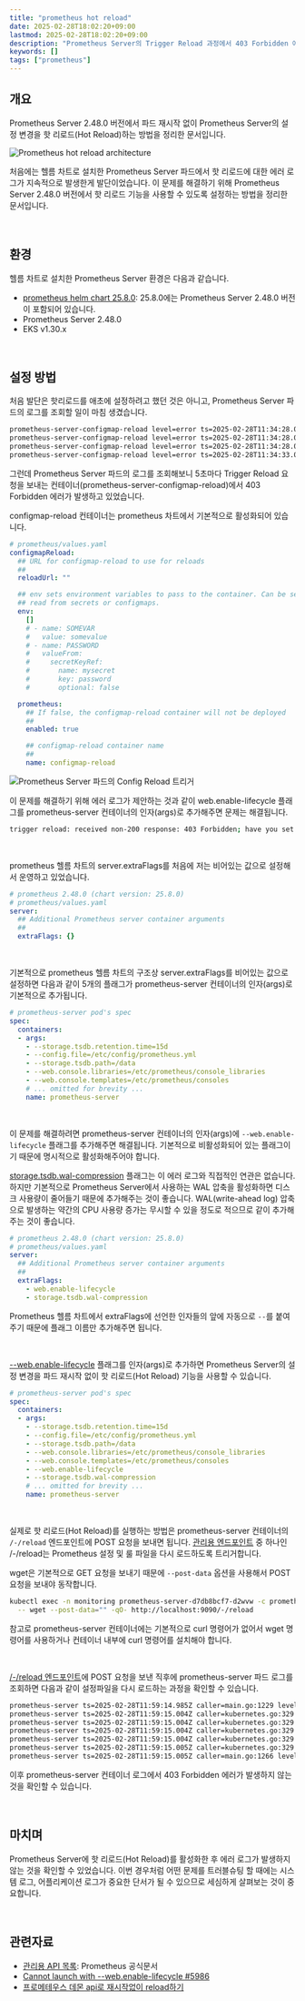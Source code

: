 ```yaml
---
title: "prometheus hot reload"
date: 2025-02-28T18:02:20+09:00
lastmod: 2025-02-28T18:02:20+09:00
description: "Prometheus Server의 Trigger Reload 과정에서 403 Forbidden 에러가 발생하는 경우의 해결 방법을 정리한 문서입니다."
keywords: []
tags: ["prometheus"]
---
```


## 개요

Prometheus Server 2.48.0 버전에서 파드 재시작 없이 Prometheus Server의 설정 변경을 핫 리로드(Hot Reload)하는 방법을 정리한 문서입니다.

![Prometheus hot reload architecture](./1.png)

처음에는 헬름 차트로 설치한 Prometheus Server 파드에서 핫 리로드에 대한 에러 로그가 지속적으로 발생한게 발단이었습니다. 이 문제를 해결하기 위해 Prometheus Server 2.48.0 버전에서 핫 리로드 기능을 사용할 수 있도록 설정하는 방법을 정리한 문서입니다.

&nbsp;

## 환경

헬름 차트로 설치한 Prometheus Server 환경은 다음과 같습니다.

- [prometheus helm chart 25.8.0](https://github.com/prometheus-community/helm-charts/tree/prometheus-25.8.0/charts/prometheus): 25.8.0에는 Prometheus Server 2.48.0 버전이 포함되어 있습니다.
- Prometheus Server 2.48.0
- EKS v1.30.x

&nbsp;

## 설정 방법

처음 발단은 핫리로드를 애초에 설정하려고 했던 것은 아니고, Prometheus Server 파드의 로그를 조회할 일이 마침 생겼습니다.

```bash
prometheus-server-configmap-reload level=error ts=2025-02-28T11:34:28.030021992Z caller=runutil.go:100 msg="function failed. Retrying in next tick" err="trigger reload: reload request failed: Post \"http://127.0.0.1:9090/-/reload\": context deadline exceeded"
prometheus-server-configmap-reload level=error ts=2025-02-28T11:34:28.030056858Z caller=reloader.go:386 msg="Failed to trigger reload. Retrying." err="trigger reload: reload request failed: Post \"http://127.0.0.1:9090/-/reload\": context deadline exceeded"
prometheus-server-configmap-reload level=error ts=2025-02-28T11:34:28.030830638Z caller=runutil.go:100 msg="function failed. Retrying in next tick" err="trigger reload: received non-200 response: 403 Forbidden; have you set `--web.enable-lifecycle` Prometheus flag?"
prometheus-server-configmap-reload level=error ts=2025-02-28T11:34:33.035226634Z caller=runutil.go:100 msg="function failed. Retrying in next tick" err="trigger reload: received non-200 response: 403 Forbidden; have you set `--web.enable-lifecycle` Prometheus flag?"
```

그런데 Prometheus Server 파드의 로그를 조회해보니 5초마다 Trigger Reload 요청을 보내는 컨테이너(prometheus-server-configmap-reload)에서 403 Forbidden 에러가 발생하고 있었습니다.

configmap-reload 컨테이너는 prometheus 차트에서 기본적으로 활성화되어 있습니다.

```yaml
# prometheus/values.yaml
configmapReload:
  ## URL for configmap-reload to use for reloads
  ##
  reloadUrl: ""

  ## env sets environment variables to pass to the container. Can be set as name/value pairs,
  ## read from secrets or configmaps.
  env:
    []
    # - name: SOMEVAR
    #   value: somevalue
    # - name: PASSWORD
    #   valueFrom:
    #     secretKeyRef:
    #       name: mysecret
    #       key: password
    #       optional: false

  prometheus:
    ## If false, the configmap-reload container will not be deployed
    ##
    enabled: true

    ## configmap-reload container name
    ##
    name: configmap-reload
```

![Prometheus Server 파드의 Config Reload 트리거](./1.png)

이 문제를 해결하기 위해 에러 로그가 제안하는 것과 같이 web.enable-lifecycle 플래그를 prometheus-server 컨테이너의 인자(args)로 추가해주면 문제는 해결됩니다.

```bash
trigger reload: received non-200 response: 403 Forbidden; have you set `--web.enable-lifecycle` Prometheus flag?
```

&nbsp;

prometheus 헬름 차트의 server.extraFlags를 처음에 저는 비어있는 값으로 설정해서 운영하고 있었습니다.

```yaml
# prometheus 2.48.0 (chart version: 25.8.0)
# prometheus/values.yaml
server:
  ## Additional Prometheus server container arguments
  ##
  extraFlags: {}
```

&nbsp;

기본적으로 prometheus 헬름 차트의 구조상 server.extraFlags를 비어있는 값으로 설정하면 다음과 같이 5개의 플래그가 prometheus-server 컨테이너의 인자(args)로 기본적으로 추가됩니다.

```yaml
# prometheus-server pod's spec
spec:
  containers:
  - args:
    - --storage.tsdb.retention.time=15d
    - --config.file=/etc/config/prometheus.yml
    - --storage.tsdb.path=/data
    - --web.console.libraries=/etc/prometheus/console_libraries
    - --web.console.templates=/etc/prometheus/consoles
    # ... omitted for brevity ...
    name: prometheus-server
```

&nbsp;

이 문제를 해결하려면 prometheus-server 컨테이너의 인자(args)에 `--web.enable-lifecycle` 플래그를 추가해주면 해결됩니다. 기본적으로 비활성화되어 있는 플래그이기 때문에 명시적으로 활성화해주어야 합니다.

[storage.tsdb.wal-compression](https://prometheus.io/docs/prometheus/latest/storage/#operational-aspects) 플래그는 이 에러 로그와 직접적인 연관은 없습니다. 하지만 기본적으로 Prometheus Server에서 사용하는 WAL 압축을 활성화하면 디스크 사용량이 줄어들기 때문에 추가해주는 것이 좋습니다. WAL(write-ahead log) 압축으로 발생하는 약간의 CPU 사용량 증가는 무시할 수 있을 정도로 적으므로 같이 추가해주는 것이 좋습니다.

```yaml
# prometheus 2.48.0 (chart version: 25.8.0)
# prometheus/values.yaml
server:
  ## Additional Prometheus server container arguments
  ##
  extraFlags:
    - web.enable-lifecycle
    - storage.tsdb.wal-compression
```

Prometheus 헬름 차트에서 extraFlags에 선언한 인자들의 앞에 자동으로 `--`를 붙여주기 때문에 플래그 이름만 추가해주면 됩니다.

&nbsp;

[--web.enable-lifecycle](https://prometheus.io/docs/prometheus/2.49/management_api/#reload) 플래그를 인자(args)로 추가하면 Prometheus Server의 설정 변경을 파드 재시작 없이 핫 리로드(Hot Reload) 기능을 사용할 수 있습니다.

```yaml
# prometheus-server pod's spec
spec:
  containers:
  - args:
    - --storage.tsdb.retention.time=15d
    - --config.file=/etc/config/prometheus.yml
    - --storage.tsdb.path=/data
    - --web.console.libraries=/etc/prometheus/console_libraries
    - --web.console.templates=/etc/prometheus/consoles
    - --web.enable-lifecycle
    - --storage.tsdb.wal-compression
    # ... omitted for brevity ...
    name: prometheus-server
```

&nbsp;

실제로 핫 리로드(Hot Reload)를 실행하는 방법은 prometheus-server 컨테이너의 `/-/reload` 엔드포인트에 POST 요청을 보내면 됩니다. [관리용 엔드포인트](https://prometheus.io/docs/prometheus/latest/management_api/) 중 하나인 /-/reload는 Prometheus 설정 및 룰 파일을 다시 로드하도록 트리거합니다.

wget은 기본적으로 GET 요청을 보내기 때문에 `--post-data` 옵션을 사용해서 POST 요청을 보내야 동작합니다.

```bash
kubectl exec -n monitoring prometheus-server-d7db8bcf7-d2wvw -c prometheus-server \
  -- wget --post-data="" -qO- http://localhost:9090/-/reload
```

참고로 prometheus-server 컨테이너에는 기본적으로 curl 명령어가 없어서 wget 명령어를 사용하거나 컨테이너 내부에 curl 명령어를 설치해야 합니다.

&nbsp;

[/-/reload 엔드포인트](https://prometheus.io/docs/prometheus/2.49/management_api/#reload)에 POST 요청을 보낸 직후에 prometheus-server 파드 로그를 조회하면 다음과 같이 설정파일을 다시 로드하는 과정을 확인할 수 있습니다.

```bash
prometheus-server ts=2025-02-28T11:59:14.985Z caller=main.go:1229 level=info msg="Loading configuration file" filename=/etc/config/prometheus.yml
prometheus-server ts=2025-02-28T11:59:15.004Z caller=kubernetes.go:329 level=info component="discovery manager scrape" discovery=kubernetes config=kubernetes-service-endpoints msg="Using pod service account via in-cluster config"
prometheus-server ts=2025-02-28T11:59:15.004Z caller=kubernetes.go:329 level=info component="discovery manager scrape" discovery=kubernetes config=kubernetes-services msg="Using pod service account via in-cluster config"
prometheus-server ts=2025-02-28T11:59:15.004Z caller=kubernetes.go:329 level=info component="discovery manager scrape" discovery=kubernetes config=kubernetes-pods msg="Using pod service account via in-cluster config"
prometheus-server ts=2025-02-28T11:59:15.004Z caller=kubernetes.go:329 level=info component="discovery manager scrape" discovery=kubernetes config=kubernetes-nodes msg="Using pod service account via in-cluster config"
prometheus-server ts=2025-02-28T11:59:15.005Z caller=kubernetes.go:329 level=info component="discovery manager notify" discovery=kubernetes config=config-0 msg="Using pod service account via in-cluster config"
prometheus-server ts=2025-02-28T11:59:15.005Z caller=main.go:1266 level=info msg="Completed loading of configuration file" filename=/etc/config/prometheus.yml totalDuration=19.504735ms db_storage=1.164µs remote_storage=15.248197ms web_handler=1.08µs query_engine=1.191µs scrape=855.253µs scrape_sd=1.036299ms notify=87.754µs notify_sd=163.208µs rules=104.074µs tracing=4.742µs
```

이후 prometheus-server 컨테이너 로그에서 403 Forbidden 에러가 발생하지 않는 것을 확인할 수 있습니다.

&nbsp;

## 마치며

Prometheus Server에 핫 리로드(Hot Reload)를 활성화한 후 에러 로그가 발생하지 않는 것을 확인할 수 있었습니다. 이번 경우처럼 어떤 문제를 트러블슈팅 할 때에는 시스템 로그, 어플리케이션 로그가 중요한 단서가 될 수 있으므로 세심하게 살펴보는 것이 중요합니다.

&nbsp;

## 관련자료

- [관리용 API 목록](https://prometheus.io/docs/prometheus/latest/management_api/): Prometheus 공식문서
- [Cannot launch with --web.enable-lifecycle #5986](https://github.com/prometheus/prometheus/issues/5986)
- [프로메테우스 데몬 api로 재시작없이 reload하기](https://nevido.tistory.com/369)